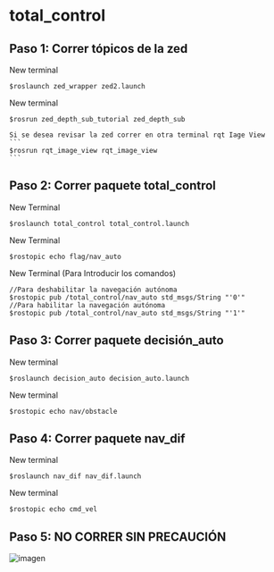 # total_control

## Paso 1: Correr tópicos de la zed
New terminal
```
$roslaunch zed_wrapper zed2.launch
```
New terminal
```
$rosrun zed_depth_sub_tutorial zed_depth_sub
```
    Si se desea revisar la zed correr en otra terminal rqt Iage View
    ```
    $rosrun rqt_image_view rqt_image_view
    ``` 
## Paso 2: Correr paquete total_control
New Terminal
```
$roslaunch total_control total_control.launch
```
New Terminal
```
$rostopic echo flag/nav_auto
```
New Terminal (Para Introducir los comandos)
```
//Para deshabilitar la navegación autónoma
$rostopic pub /total_control/nav_auto std_msgs/String "'0'"
//Para habilitar la navegación autónoma
$rostopic pub /total_control/nav_auto std_msgs/String "'1'"
```
## Paso 3: Correr paquete decisión_auto
New terminal
```
$roslaunch decision_auto decision_auto.launch
```
New terminal
```
$rostopic echo nav/obstacle
```
## Paso 4: Correr paquete nav_dif
New terminal
```
$roslaunch nav_dif nav_dif.launch
```
New terminal
```
$rostopic echo cmd_vel
```
## Paso 5: NO CORRER SIN PRECAUCIÓN
![imagen](https://user-images.githubusercontent.com/30931267/131203072-b9937fbf-e854-471e-bc99-809a7f866c51.png)
